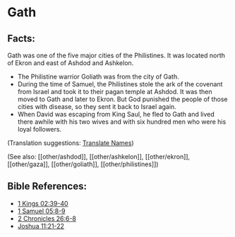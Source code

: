# Gath #

## Facts: ##

Gath was one of the five major cities of the Philistines. It was located north of Ekron and east of Ashdod and Ashkelon.

* The Philistine warrior Goliath was from the city of Gath.
* During the time of Samuel, the Philistines stole the ark of the covenant from Israel and took it to their pagan temple at Ashdod. It was then moved to Gath and later to Ekron. But God punished the people of those cities with disease, so they sent it back to Israel again.
* When David was escaping from King Saul, he fled to Gath and lived there awhile with his two wives and with six hundred men who were his loyal followers.

(Translation suggestions: [Translate Names](en/ta-vol1/translate/man/translate-names))

(See also: [[other/ashdod]], [[other/ashkelon]], [[other/ekron]], [[other/gaza]], [[other/goliath]], [[other/philistines]])

## Bible References: ##

* [1 Kings 02:39-40](en/tn/1ki/help/02/39)
* [1 Samuel 05:8-9](en/tn/1sa/help/05/08)
* [2 Chronicles 26:6-8](en/tn/2ch/help/26/06)
* [Joshua 11:21-22](en/tn/jos/help/11/21)
